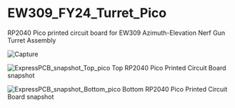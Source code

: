 # EW309_FY24_Turret_Pico
RP2040 Pico printed circuit board for EW309 Azimuth-Elevation Nerf Gun Turret Assembly

![Capture](https://user-images.githubusercontent.com/5246863/214314373-920b3747-fa5b-4128-b171-6c80cf0abbd8.PNG)


![ExpressPCB_snapshot_Top_pico](https://user-images.githubusercontent.com/5246863/214314427-333c3ff9-4242-48a9-b610-2bce8bd21238.JPG)
  Top RP2040 Pico Printed Circuit Board snapshot
  
![ExpressPCB_snapshot_Bottom_pico](https://user-images.githubusercontent.com/5246863/214314579-c3658953-f9e9-4f4c-8b1c-afe5b3f4847e.JPG)
  Bottom RP2040 Pico Printed Circuit Board snapshot
  
